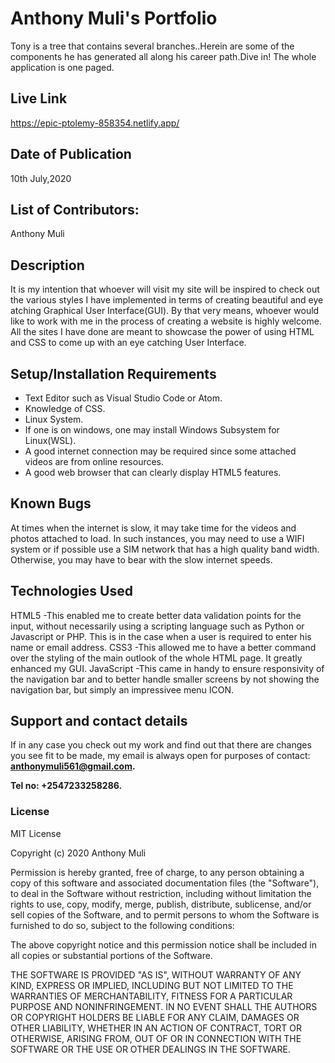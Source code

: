 # Anthony Muli's Portfolio
Tony is a tree that contains several branches..Herein are some of the components he has generated all along his career path.Dive in! The whole application is one paged. 

## Live Link

https://epic-ptolemy-858354.netlify.app/


## Date of Publication
10th July,2020


## List of Contributors:
Anthony Muli

## Description
It is my intention that whoever will visit my site will be inspired to check out the various styles I have implemented in terms of creating beautiful and 
eye atching Graphical User Interface(GUI). By that very means, whoever would like to work with me in the process of creating a website is highly welcome.
All the sites I have done are meant to showcase the power of using HTML and CSS to come up with an eye catching User Interface.


## Setup/Installation Requirements
* Text Editor such as Visual Studio Code or Atom.
* Knowledge of CSS.
* Linux System.
* If one is on windows, one may install Windows Subsystem for Linux(WSL).
* A good internet connection may be required since some attached videos are from online resources.
* A good web browser that can clearly display HTML5 features.



## Known Bugs
At times when the internet is slow, it may take time for the videos and photos attached to load. In such instances, you may need to use a WIFI system or if possible use a SIM network that has a high quality band width. Otherwise, you may have to bear with the slow internet speeds.


## Technologies Used
HTML5
-This enabled me to create better data validation points for the input, without necessarily using a scripting language such as Python or Javascript or PHP.
This is in the case when a user is required to enter his name or email address.
CSS3
-This allowed me to have a better command over the styling of the main outlook of the whole HTML page. It greatly enhanced my GUI.
JavaScript
-This came in handy to ensure responsivity of the navigation bar  and to better handle smaller screens by not showing the navigation bar, but simply an impressivee menu ICON.


## Support and contact details
If in any case you check out my work and find out that there are changes you see fit to be made, my email is always open for  purposes of contact: 
**anthonymuli561@gmail.com.**

**Tel no: +2547233258286.**

### License

MIT License

Copyright (c) 2020 Anthony Muli

Permission is hereby granted, free of charge, to any person obtaining a copy
of this software and associated documentation files (the "Software"), to deal
in the Software without restriction, including without limitation the rights
to use, copy, modify, merge, publish, distribute, sublicense, and/or sell
copies of the Software, and to permit persons to whom the Software is
furnished to do so, subject to the following conditions:

The above copyright notice and this permission notice shall be included in all
copies or substantial portions of the Software.

THE SOFTWARE IS PROVIDED "AS IS", WITHOUT WARRANTY OF ANY KIND, EXPRESS OR
IMPLIED, INCLUDING BUT NOT LIMITED TO THE WARRANTIES OF MERCHANTABILITY,
FITNESS FOR A PARTICULAR PURPOSE AND NONINFRINGEMENT. IN NO EVENT SHALL THE
AUTHORS OR COPYRIGHT HOLDERS BE LIABLE FOR ANY CLAIM, DAMAGES OR OTHER
LIABILITY, WHETHER IN AN ACTION OF CONTRACT, TORT OR OTHERWISE, ARISING FROM,
OUT OF OR IN CONNECTION WITH THE SOFTWARE OR THE USE OR OTHER DEALINGS IN THE
SOFTWARE.